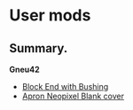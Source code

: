 # User mods

## Summary.
**Gneu42**
* [Block End with Bushing](Gneu42/Block_End_with_Bushings)
* [Apron Neopixel Blank cover](Gneu42\Apron_Neopixels)